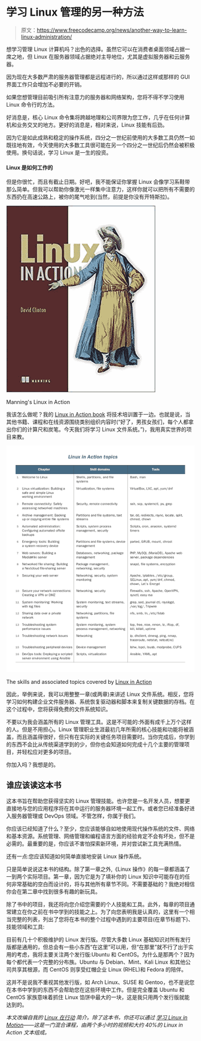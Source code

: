 # 学习 Linux 管理的另一种方法

> 原文：<https://www.freecodecamp.org/news/another-way-to-learn-linux-administration/>

想学习管理 Linux 计算机吗？出色的选择。虽然它可以在消费者桌面领域占据一席之地，但 Linux 在服务器领域占据绝对主导地位，尤其是虚拟服务器和云服务器。

因为现在大多数严肃的服务器管理都是远程进行的，所以通过这样或那样的 GUI 界面工作只会增加不必要的开销。

如果您想管理目前吸引所有注意力的服务器和网络架构，您将不得不学习使用 Linux 命令行的方法。

好消息是，核心 Linux 命令集将跨越地理和公司界限为您工作，几乎在任何计算机和业务交叉的地方。更好的消息是，相对来说，Linux 技能有后劲。

因为它是如此成熟和稳定的操作系统，四分之一世纪前使用的大多数工具仍然一如既往地有效，今天使用的大多数工具很可能在另一个四分之一世纪后仍然会被积极使用。换句话说，学习 Linux 是一生的投资。

#### Linux 是如何工作的

但是你很忙，而且有截止日期。好吧，我不能保证你掌握 Linux 会像学习系鞋带那么简单。但我可以帮助你像激光一样集中注意力，这样你就可以把所有不需要的东西扔在高速公路上，被你的尾气呛到(当然，前提是你没有开特斯拉)。

![image-146](img/c2bf71393e6301c81e726c1b2c4630f1.png)

Manning's Linux in Action

我该怎么做呢？我的 [Linux in Action book](https://www.manning.com/books/linux-in-action?a_aid=bootstrap-it&a_bid=4ca15fc9) 将技术培训置于一边。也就是说，当其他书籍、课程和在线资源围绕类别组织内容时(“好了，男孩女孩们，每个人都拿出你们的计算尺和炭笔。今天我们将学习 Linux 文件系统。”)，我用真实世界的项目来教。

![image-147](img/16d4c1ad7e9a024a0cefd7639e84f8d4.png)

The skills and associated topics covered by [Linux in Action](https://www.manning.com/books/linux-in-action?a_aid=bootstrap-it&a_bid=4ca15fc9)

因此，举例来说，我可以用整整一章(或两章)来讲述 Linux 文件系统。相反，您将学习如何构建企业文件服务器、系统恢复驱动器和脚本来复制关键数据的存档。在这个过程中，您将获得免费的文件系统知识。

不要以为我会涵盖所有的 Linux 管理工具。这是不可能的:外面有成千上万个这样的人。但是不用担心。Linux 管理职业生涯最初几年所需的核心技能和功能将被涵盖，而且涵盖得很好，但只有在实际的关键任务项目需要时。当你完成后，你学到的东西不会比从传统渠道学到的少，但你也会知道如何完成十几个主要的管理项目，并轻松应对更多的项目。

你加入吗？我想是的。

## 谁应该读这本书

这本书旨在帮助您获得坚实的 Linux 管理技能。也许您是一名开发人员，想要更直接地与您的应用程序将在其中运行的服务器环境一起工作。或者您已经准备好进入服务器管理或 DevOps 领域。不管怎样，你属于我们。

你应该已经知道了什么？至少，您应该能够自如地使用现代操作系统的文件、网络和基本资源。系统管理、网络管理和编程语言方面的经验肯定不会有坏处，但不是必需的。最重要的是，你应该不害怕探索新环境，并对尝试新工具充满热情。

还有一点:您应该知道如何简单直接地安装 Linux 操作系统。

只是简单说说这本书的结构。除了第一章之外,《Linux 操作》的每一章都涵盖了一到两个实际项目。第一章，因为它是为了填补你的 Linux 知识中可能存在的任何非常基础的空白而设计的，将与其他所有章节不同。不需要基础的？我绝对相信你会在第二章中找到很多有趣的新玩具。

除了书中的项目，我还将向您介绍您需要的个人技能和工具。此外，每章的项目通常建立在你之前在书中学到的技能之上。为了向您表明我是认真的，这里有一个相当完整的列表，列出了您将在本书的整个过程中遇到的主要项目(在章节标题下)、技能领域和工具:

目前有几十个积极维护的 Linux 发行版。尽管大多数 Linux 基础知识对所有发行版都是通用的，但总会有一些小东西“在这里”可以用，但“在那里”就不行了出于实用的考虑，我将主要关注两个发行版:Ubuntu 和 CentOS。为什么是那两个？因为每个都代表一个完整的分布族。Ubuntu 与 Debian、Mint、Kali Linux 和其他公司共享其根源，而 CentOS 则享受红帽企业 Linux (RHEL)和 Fedora 的陪伴。

这并不是说我不重视其他发行版，如 Arch Linux、SUSE 和 Gentoo，也不是说您在本书中学到的东西不会帮助您在这些环境中工作。但是完全覆盖 Ubuntu 和 CentOS 家族意味着抓住 Linux 馅饼中最大的一块，这是我只用两个发行版就能达到的。

*本文改编自我的* [*Linux 在行动*](https://www.manning.com/books/linux-in-action?a_aid=bootstrap-it&a_bid=4ca15fc9) *简介。除了这本书，你还可以通过* [*学习 Linux in Motion*](https://www.manning.com/livevideo/linux-in-motion?a_aid=bootstrap-it&a_bid=0c56986f&chan=motion1)*——这是一门混合课程，由两个多小时的视频和大约 40%的 Linux in Action 文本组成。*